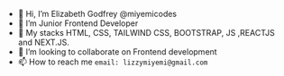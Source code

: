 - 👋 Hi, I’m Elizabeth Godfrey @miyemicodes
- 👀 I’m Junior Frontend Developer
- 🌱 My stacks HTML, CSS, TAILWIND CSS, BOOTSTRAP, JS ,REACTJS and NEXT.JS.
- 💞️ I’m looking to collaborate on Frontend development
- 📫 How to reach me `email: lizzymiyemi@gmail.com`

<!---
miyemicodes/miyemicodes is a ✨ special ✨ repository because its `README.md` (this file) appears on your GitHub profile.
You can click the Preview link to take a look at your changes.
--->
